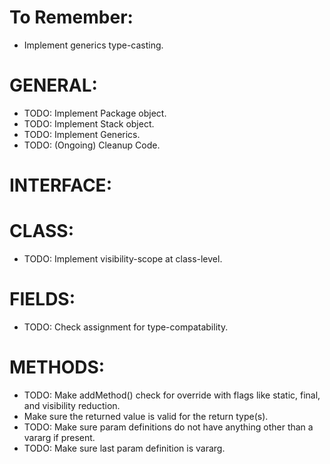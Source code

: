 # To Remember:
- Implement generics type-casting.

# GENERAL:
- TODO: Implement Package object.
- TODO: Implement Stack object.
- TODO: Implement Generics.
- TODO: (Ongoing) Cleanup Code.

# INTERFACE:

# CLASS:
- TODO: Implement visibility-scope at class-level.

# FIELDS:
- TODO: Check assignment for type-compatability.

# METHODS:
- TODO: Make addMethod() check for override with flags like static, final, and visibility reduction.
- Make sure the returned value is valid for the return type(s).
- TODO: Make sure param definitions do not have anything other than a vararg if present.
- TODO: Make sure last param definition is vararg.
